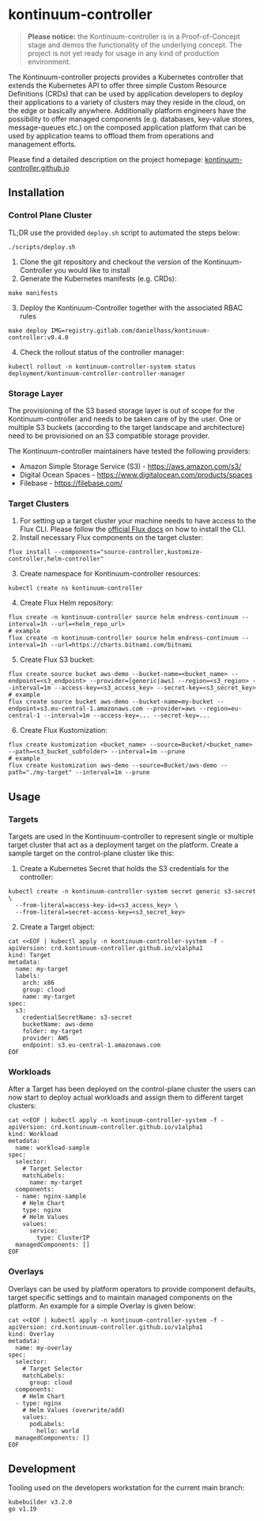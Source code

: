 # kontinuum-controller

> **Please notice:** the Kontinuum-controller is in a Proof-of-Concept stage and demos the functionality of the underlying concept. The project is not yet ready for usage in any kind of production environment.

The Kontinuum-controller projects provides a Kubernetes controller that extends the Kubernetes API to offer three simple Custom Resource Definitions (CRDs) that can be used by application developers to deploy their applications to a variety of clusters may they reside in the cloud, on the edge or basically anywhere. Additionally platform engineers have the possibility to offer managed components (e.g. databases, key-value stores, message-queues etc.) on the composed application platform that can be used by application teams to offload them from operations and management efforts.

Please find a detailed description on the project homepage: [kontinuum-controller.github.io](https://kontinuum-controller.github.io/)

## Installation

### Control Plane Cluster

TL;DR use the provided `deploy.sh` script to automated the steps below:
```
./scripts/deploy.sh
```

1. Clone the git repository and checkout the version of the Kontinuum-Controller you would like to install
2. Generate the Kubernetes manifests (e.g. CRDs):
```
make manifests
```
3. Deploy the Kontinuum-Controller together with the associated RBAC rules
```
make deploy IMG=registry.gitlab.com/danielhass/kontinuum-controller:v0.4.0
```
4. Check the rollout status of the controller manager:
```
kubectl rollout -n kontinuum-controller-system status deployment/kontinuum-controller-controller-manager
```

### Storage Layer

The provisioning of the S3 based storage layer is out of scope for the Kontinuum-controller and needs to be taken care of by the user. One or multiple S3 buckets (according to the target landscape and architecture) need to be provisioned on an S3 compatible storage provider.

The Kontinuum-controller maintainers have tested the following providers:
- Amazon Simple Storage Service (S3) - https://aws.amazon.com/s3/
- Digital Ocean Spaces - https://www.digitalocean.com/products/spaces
- Filebase - https://filebase.com/

### Target Clusters

1. For setting up a target cluster your machine needs to have access to the Flux CLI. Please follow the [official Flux docs](https://fluxcd.io/docs/cmd/) on how to install the CLI.
2. Install necessary Flux components on the target cluster:
```
flux install --components="source-controller,kustomize-controller,helm-controller"
```
3. Create namespace for Kontinuum-controller resources:
```
kubectl create ns kontinuum-controller
```
4. Create Flux Helm repository:
```
flux create -n kontinuum-controller source helm endress-continuum --interval=1h --url=<helm_repo_url>
# example
flux create -n kontinuum-controller source helm endress-continuum --interval=1h --url=https://charts.bitnami.com/bitnami
```
5. Create Flux S3 bucket:
```
flux create source bucket aws-demo --bucket-name=<bucket_name> --endpoint=<s3_endpoint> --provider=[generic|aws] --region=<s3_region> --interval=1m --access-key=<s3_access_key> --secret-key=<s3_secret_key>
# example
flux create source bucket aws-demo --bucket-name=my-bucket --endpoint=s3.eu-central-1.amazonaws.com --provider=aws --region=eu-central-1 --interval=1m --access-key=... --secret-key=...
```
6. Create Flux Kustomization:
```
flux create kustomization <bucket_name> --source=Bucket/<bucket_name> --path=<s3_bucket_subfolder> --interval=1m --prune
# example
flux create kustomization aws-demo --source=Bucket/aws-demo --path="./my-target" --interval=1m --prune
```

## Usage

### Targets

Targets are used in the Kontinuum-controller to represent single or multiple target cluster that act as a deployment target on the platform. Create a sample target on the control-plane cluster like this:

1. Create a Kubernetes Secret that holds the S3 credentials for the controller:
```
kubectl create -n kontinuum-controller-system secret generic s3-secret \
  --from-literal=access-key-id=<s3_access_key> \
  --from-literal=secret-access-key=<s3_secret_key>
```

2. Create a Target object:
```
cat <<EOF | kubectl apply -n kontinuum-controller-system -f -
apiVersion: crd.kontinuum-controller.github.io/v1alpha1
kind: Target
metadata:
  name: my-target
  labels:
    arch: x86
    group: cloud
    name: my-target
spec:
  s3:
    credentialSecretName: s3-secret
    bucketName: aws-demo
    folder: my-target
    provider: AWS
    endpoint: s3.eu-central-1.amazonaws.com
EOF
```

### Workloads

After a Target has been deployed on the control-plane cluster the users can now start to deploy actual workloads and assign them to different target clusters:

```
cat <<EOF | kubectl apply -n kontinuum-controller-system -f -
apiVersion: crd.kontinuum-controller.github.io/v1alpha1
kind: Workload
metadata:
  name: workload-sample
spec:
  selector:
    # Target Selector
    matchLabels:
      name: my-target
  components:
  - name: nginx-sample
    # Helm Chart
    type: nginx
    # Helm Values
    values:
      service:
        type: ClusterIP
  managedComponents: []
EOF
```

### Overlays

Overlays can be used by platform operators to provide component defaults, target specific settings and to maintain managed components on the platform. An example for a simple Overlay is given below:

```
cat <<EOF | kubectl apply -n kontinuum-controller-system -f -
apiVersion: crd.kontinuum-controller.github.io/v1alpha1
kind: Overlay
metadata:
  name: my-overlay
spec:
  selector:
    # Target Selector
    matchLabels:
      group: cloud
  components:
    # Helm Chart
  - type: nginx
    # Helm Values (overwrite/add)
    values:
      podLabels:
        hello: world
  managedComponents: []
EOF
```

## Development

Tooling used on the developers workstation for the current main branch:
```
kubebuilder v3.2.0
go v1.19
```
